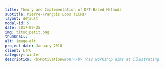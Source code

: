 ```yaml
---
title: Theory and Implementation of DFT-Based Methods
subtitle: Pierre-François Loos (LCPQ)
layout: default
modal-id: 5
date: 2017-09-25
img: titoo_petit.png
thumbnail:
alt: image-alt
project-date: January 2018
client: LTTC
category: winter
description: <b>Motivation&#58;</b> This workshop aims at illustrating how to compute exchange-correlation energies within density-functional theory.<Br> <b>Goal of the tutorial&#58;</b> Understand the theory behind DFT as well as their implementation in software packages.<Br> <b> What are we going to learn&#58;</b><Br> * How to compute the required integrals involving the exchange-correlation potentials via numerical quadratures<Br> * Implementation of several well-known exchange and correlation functionals 
---
```

